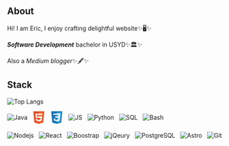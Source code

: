 ## About
Hi! I am Eric, I enjoy crafting delightful website✨🖥✨ 

***Software Development*** bachelor in USYD✨🏛✨ 

Also a *Medium blogger*✨🖋✨

<!-- # Leetcode
![Leetcode](https://leetcard.jacoblin.cool/youming16?theme=light&font=Monda) -->

## Stack
![Top Langs](https://github-readme-stats.vercel.app/api/top-langs/?username=youming16&hide=TeX&layout=compact)
<br>
<div>
  <img align="center" alt="Java" height="30" width="30" src="https://cdn-icons-png.flaticon.com/512/5968/5968282.png">
  &nbsp;
  <img align="center" alt="HTML"width="30" src="https://raw.githubusercontent.com/devicons/devicon/master/icons/html5/html5-original.svg">
  &nbsp;
  <img align="center" alt="CSS" height="30" width="30" src="https://raw.githubusercontent.com/devicons/devicon/master/icons/css3/css3-original.svg">
  &nbsp;
  <img align="center" alt="JS" width="30" src="https://cdn-icons-png.flaticon.com/512/5968/5968292.png">
  &nbsp; 
  <img align="center" alt="Python" width="30" src="https://cdn-icons-png.flaticon.com/512/5968/5968350.png">
  &nbsp; 
  <img align="center" alt="SQL" width="30" src="https://cdn-icons-png.flaticon.com/512/7506/7506880.png">
  &nbsp; 
  <img align="center" alt="Bash" width="30" src="https://cdn-icons-png.flaticon.com/512/7544/7544562.png">
  &nbsp;
</div>
<br>
<div>
  
  <img align="center" alt="Nodejs" width="30" src="https://cdn-icons-png.flaticon.com/512/5968/5968322.png">
  &nbsp; 
  <img align="center" alt="React" width="30" src="https://cdn-icons-png.flaticon.com/512/875/875209.png">
  &nbsp; 
  <img align="center" alt="Boostrap" width="30" src="https://avatars.githubusercontent.com/u/2918581?s=280&v=4">
  &nbsp;
  <img align="center" alt="jQeury" width="30" src="https://cdn.iconscout.com/icon/free/png-256/jquery-8-1175153.png">
  &nbsp;
  <img align="center" alt="PostgreSQL" width="30" src="https://cdn-icons-png.flaticon.com/512/5968/5968342.png">
  &nbsp;
  <img align="center" alt="Astro" width="30" src="https://astro.build/assets/press/simple-logomark-light.svg">
  &nbsp;
  <img align="center" alt="Git" width="30" src="https://cdn-icons-png.flaticon.com/512/9357/9357447.png">
  &nbsp; 
</div>
 
